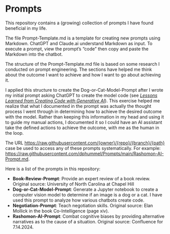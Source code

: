 # Prompts

This repository contains a (growing) collection of prompts I have found beneficial in my life.

The file Prompt-Template.md is a template for creating new prompts using Markdown. ChatGPT and Claude.ai understand Markdown as input. To execute a prompt, view the prompt’s “code” then copy and paste the Markdown into the chatbot.

The structure of the Prompt-Template.md file is based on some research I conducted on prompt engineering. The sections have helped me think about the outcome I want to achieve and how I want to go about achieving it.

I applied this structure to create the Dog-or-Cat-Model-Prompt after I wrote my initial prompt asking ChatGPT to create the model code (see [*Lessons Learned from Creating Code with Generative AI*](https://dphummel.github.io/CreatingCode.html)). This exercise helped me realize that what I documented in the prompt was actually the thought process I went through in determining how to achieve the desired outcome with the model. Rather than keeping this information in my head and using it to guide my manual actions, I documented it so I could have an AI assistant take the defined actions to achieve the outcome, with me as the human in the loop.

The URL https://raw.githubusercontent.com/{owner}/{repo}/{branch}/{path} case be used to access any of these prompts systematically.  For example: https://raw.githubusercontent.com/dphummel/Prompts/main/Rashomon-AI-Prompt.md.

Here is a list of the prompts in this repository:

- **Book-Review-Prompt**: Provide an expert review of a book review.  Original source:  University of North Carolina at Chapel Hill
- **Dog-or-Cat-Model-Prompt**: Generate a Jupyter notebook to create a computer vision model to determine if an image is a dog or a cat. I have used this prompt to analyze how various chatbots create code.
- **Negotiation-Prompt**: Teach negotiation skills. Original source: Elan Mollick in the book Co-Intelligence (page xiv).
- **Rashomon-AI-Prompt**: Combat cognitive biases by providing alternative narratives as to the cause of a situation. Original source: Confluence for 7.14.2024.

